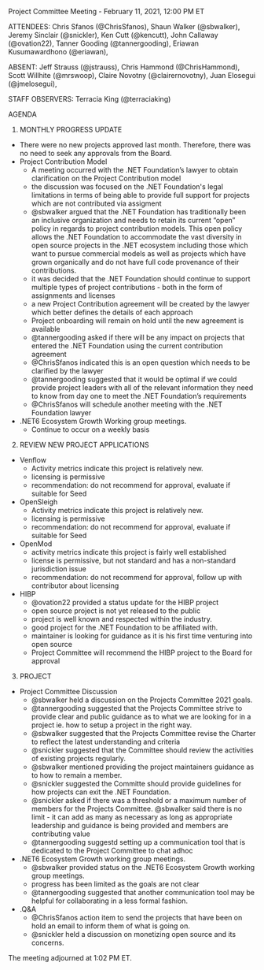 Project Committee Meeting - February 11, 2021, 12:00 PM ET

ATTENDEES: Chris Sfanos (@ChrisSfanos), Shaun Walker (@sbwalker), Jeremy Sinclair (@snickler), Ken Cutt (@kencutt), John Callaway (@ovation22), Tanner Gooding (@tannergooding), Eriawan Kusumawardhono (@eriawan),  

ABSENT: Jeff Strauss (@jstrauss), Chris Hammond (@ChrisHammond), Scott Willhite (@mrswoop), Claire Novotny (@clairernovotny), Juan Elosegui (@jmelosegui),

STAFF OBSERVERS: Terracia King (@terraciaking)

AGENDA

1. MONTHLY PROGRESS UPDATE

- There were no new projects approved last month. Therefore, there was no need to seek any approvals from the Board.
- Project Contribution Model
  - A meeting occurred with the .NET Foundation’s lawyer to obtain clarification on the Project Contribution model
  - the discussion was focused on the .NET Foundation's legal limitations in terms of being able to provide full support for projects which are not contributed via assigment
  - @sbwalker argued that the .NET Foundation has traditionally been an inclusive organization and needs to retain its current “open” policy in regards to project contribution models. This open policy allows the .NET Foundation to accommodate the vast diversity in open source projects in the .NET ecosystem including those which want to pursue commercial models as well as projects which have grown organically and do not have full code provenance of their contributions.
  - it was decided that the .NET Foundation should continue to support multiple types of project contributions - both in the form of assignments and licenses
  - a new Project Contribution agreement will be created by the lawyer which better defines the details of each approach
  - Project onboarding will remain on hold until the new agreement is available
  - @tannergooding asked if there will be any impact on projects that entered the .NET Foundation using the current contribution agreement
  - @ChrisSfanos indicated this is an open question which needs to be clarified by the lawyer 
  - @tannergooding suggested that it would be optimal if we could provide project leaders with all of the relevant information they need to know from day one to meet the .NET Foundation’s requirements 
  - @ChrisSfanos will schedule another meeting with the .NET Foundation lawyer
- .NET6 Ecosystem Growth Working group meetings.
  - Continue to occur on a weekly basis

2. REVIEW NEW PROJECT APPLICATIONS

- Venflow
  - Activity metrics indicate this project is relatively new.
  - licensing is permissive
  - recommendation: do not recommend for approval, evaluate if suitable for Seed
- OpenSleigh
  - Activity metrics indicate this project is relatively new.
  - licensing is permissive
  - recommendation: do not recommend for approval, evaluate if suitable for Seed
- OpenMod
  - activity metrics indicate this project is fairly well established
  - license is permissive, but not standard and has a non-standard jurisdiction issue  
  - recommendation: do not recommend for approval, follow up with contributor about licensing
- HIBP
  - @ovation22 provided a status update for the HIBP project
  - open source project is not yet released to the public 
  - project is well known and respected within the industry.
  - good project for the .NET Foundation to be affiliated with. 
  - maintainer is looking for guidance as it is his first time venturing into open source  
  - Project Committee will recommend the HIBP project to the Board for approval

3. PROJECT

- Project Committee Discussion
  - @sbwalker held a discussion on the Projects Committee 2021 goals. 
  - @tannergooding suggested that the Projects Committee strive to provide clear and public guidance as to what we are looking for in a project ie. how to setup a project in the right way. 
  - @sbwalker suggested that the Projects Committee revise the Charter to reflect the latest understanding and criteria 
  - @snickler suggested that the Committee should review the activities of existing projects regularly.
  - @sbwalker mentioned providing the project maintainers guidance as to how to remain a member. 
  - @snickler suggested the Committe should provide guidelines for how projects can exit the .NET Foundation. 
  - @snickler asked if there was a threshold or a maximum number of members for the Projects Committee. @sbwalker said there is no limit - it can add as many as necessary as long as appropriate leadership and guidance is being provided and members are contributing value 
  - @tannergooding suggestd setting up a communication tool that is dedicated to the Project Committee to chat adhoc
- .NET6 Ecosystem Growth working group meetings.
  - @sbwalker provided status on the .NET6 Ecosystem Growth working group meetings. 
  - progress has been limited as the goals are not clear 
  - @tannergooding suggested that another communication tool may be helpful for collaborating in a less formal fashion. 
- .Q&A
  - @ChrisSfanos action item to send the projects that have been on hold an email to inform them of what is going on. 
  - @snickler held a discussion on monetizing open source and its concerns. 

The meeting adjourned at 1:02 PM ET.
